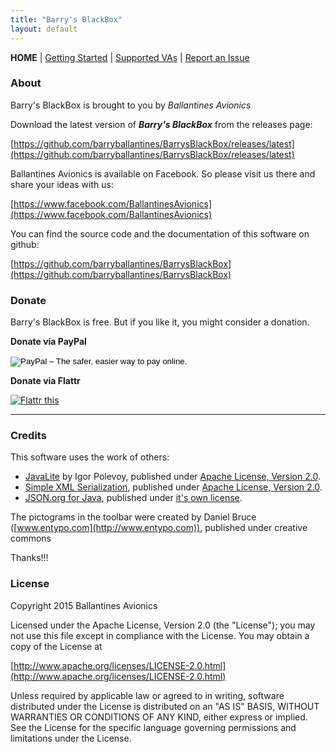 ```yaml
---
title: "Barry's BlackBox"
layout: default
---
```


**HOME** | [Getting Started](./getting-started) | [Supported VAs](./supported-virtual-airlines) | [Report an Issue](https://github.com/barryballantines/BarrysBlackBox/issues)


### About

Barry's BlackBox is brought to you by *Ballantines Avionics*

Download the latest version of ***Barry's BlackBox*** from the releases page:

[https://github.com/barryballantines/BarrysBlackBox/releases/latest](https://github.com/barryballantines/BarrysBlackBox/releases/latest)

Ballantines Avionics is available on Facebook. So please visit us there and share your ideas with us:

[https://www.facebook.com/BallantinesAvionics](https://www.facebook.com/BallantinesAvionics)

You can find the source code and the documentation of this software on github: 

[https://github.com/barryballantines/BarrysBlackBox](https://github.com/barryballantines/BarrysBlackBox)


### Donate

Barry's BlackBox is free. But if you like it, you might consider a donation.

<div class="boxes">
  <div class="box box--width150px"> 
    <p><b>Donate via PayPal</b></p>
    <form action="https://www.paypal.com/cgi-bin/webscr" method="post" target="_top">
      <input type="hidden" name="cmd" value="_s-xclick">
      <input type="hidden" name="hosted_button_id" value="CMHH73KQ7MP8Q">
      <input type="image" src="https://www.paypalobjects.com/en_GB/i/btn/btn_donate_LG.gif" border="0" name="submit" alt="PayPal – The safer, easier way to pay online.">
      <img alt="" border="0" src="https://www.paypalobjects.com/de_DE/i/scr/pixel.gif" width="1" height="1">
    </form>
  </div>
  <div class="box box--width150px"> 
    <p><b>Donate via Flattr</b></p>
    <p><a href="https://flattr.com/submit/auto?user_id=barry.ballantines&url=https%3A%2F%2Fgithub.com%2Fbarryballantines%2FBarrysBlackBox" 
          target="_blank"><img src="http://button.flattr.com/flattr-badge-large.png" alt="Flattr this" title="Flattr this" border="0"></a>
    </p>
  </div>
  <hr class="boxes--break" />
</div>

### Credits

This software uses the work of others:

- [JavaLite](http://javalite.io) by Igor Polevoy, published under [Apache License, Version 2.0](http://www.apache.org/licenses/LICENSE-2.0.html).
- [Simple XML Serialization](http://simple.sourceforge.net/home.php), published under [Apache License, Version 2.0](http://www.apache.org/licenses/LICENSE-2.0.html).
- [JSON.org for Java](http://www.json.org/java/), published under [it's own license](http://www.json.org/license.html).

The pictograms in the toolbar were created by Daniel Bruce ([www.entypo.com](http://www.entypo.com)), published under creative commons

Thanks!!!

### License

Copyright 2015 Ballantines Avionics

Licensed under the Apache License, Version 2.0 (the "License");
you may not use this file except in compliance with the License.
You may obtain a copy of the License at</p>

[http://www.apache.org/licenses/LICENSE-2.0.html](http://www.apache.org/licenses/LICENSE-2.0.html)
 
Unless required by applicable law or agreed to in writing, software
distributed under the License is distributed on an "AS IS" BASIS,
WITHOUT WARRANTIES OR CONDITIONS OF ANY KIND, either express or implied.
See the License for the specific language governing permissions and
limitations under the License.
